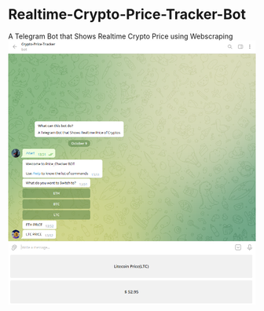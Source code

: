 # Realtime-Crypto-Price-Tracker-Bot

A Telegram Bot that Shows Realtime Crypto Price using Webscraping
<img src="DEMO.png">
